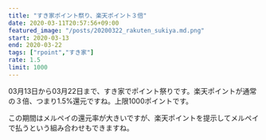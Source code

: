 ```yaml
---
title: "すき家ポイント祭り、楽天ポイント３倍"
date: 2020-03-11T20:57:56+09:00
featured_image: "/posts/20200322_rakuten_sukiya.md.png"
start: 2020-03-13
end: 2020-03-22
tags: ["rpoint","すき家"]
rate: 1.5
limit: 1000
---
```


03月13日から03月22日まで、すき家でポイント祭りです。楽天ポイントが通常の３倍、つまり1.5%還元ですね。上限1000ポイントです。

この期間はメルペイの還元率が大きいですが、楽天ポイントを提示してメルペイで払うという組み合わせもできますね。
